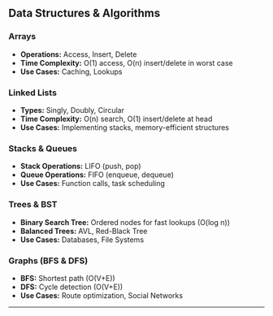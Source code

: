 
## Data Structures & Algorithms

### Arrays
- **Operations:** Access, Insert, Delete
- **Time Complexity:** O(1) access, O(n) insert/delete in worst case
- **Use Cases:** Caching, Lookups

### Linked Lists
- **Types:** Singly, Doubly, Circular
- **Time Complexity:** O(n) search, O(1) insert/delete at head
- **Use Cases:** Implementing stacks, memory-efficient structures

### Stacks & Queues
- **Stack Operations:** LIFO (push, pop)
- **Queue Operations:** FIFO (enqueue, dequeue)
- **Use Cases:** Function calls, task scheduling

### Trees & BST
- **Binary Search Tree:** Ordered nodes for fast lookups (O(log n))
- **Balanced Trees:** AVL, Red-Black Tree
- **Use Cases:** Databases, File Systems

### Graphs (BFS & DFS)
- **BFS:** Shortest path (O(V+E))
- **DFS:** Cycle detection (O(V+E))
- **Use Cases:** Route optimization, Social Networks

---

